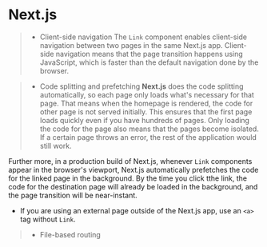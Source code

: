 # **Next.js**

> - Client-side navigation
The `Link` component enables client-side navigation between two pages in the same Next.js app.
Client-side navigation means that the page transition happens using JavaScript, which is faster than the default navigation done by the browser.

> - Code splitting and prefetching
**Next.js** does the code splitting automatically, so each page only loads what's necessary for that page. That means when the homepage is rendered, the code for other page is not served initially. This ensures that the first page loads quickly even if you have hundreds of pages.
Only loading the code for the page also means that the pages become isolated. If a certain page throws an error, the rest of the application would still work.

Further more, in a production build of Next.js, whenever `Link` components appear in the browser's viewport, Next.js automatically prefetches the code for the linked page in the background. By the time you click tthe link, the code for the destination page will already be loaded in the background, and the page transition will be near-instant.

* If you are using an external page outside of the Next.js app, use an `<a>` tag without `Link`.

> - File-based routing
